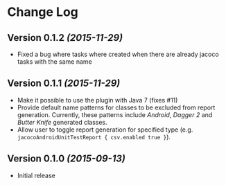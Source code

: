 # Change Log

## Version 0.1.2 *(2015-11-29)*
* Fixed a bug where tasks where created when there are already jacoco tasks with the same name

## Version 0.1.1 *(2015-11-29)*
* Make it possible to use the plugin with Java 7 (fixes #11)
* Provide default name patterns for classes to be excluded from report generation.
Currently, these patterns include *Android*, *Dagger 2* and *Butter Knife* generated classes.
* Allow user to toggle report generation for specified type
(e.g. `jacocoAndroidUnitTestReport { csv.enabled true }`).

## Version 0.1.0 *(2015-09-13)*
* Initial release
